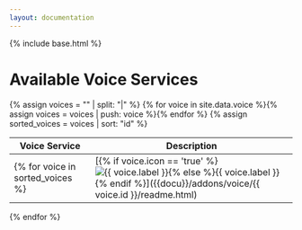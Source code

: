 ```yaml
---
layout: documentation
---
```


{% include base.html %}

# Available Voice Services

{% assign voices = "" | split: "|" %}
{% for voice in site.data.voice %}{% assign voices = voices | push: voice %}{% endfor %}
{% assign sorted_voices = voices | sort: "id" %}

| Voice Service | Description |
|-------|----------------------|
{% for voice in sorted_voices %}| [{% if voice.icon == 'true' %}<img class="logo" src="{{base}}/images/addons/{{voice.id}}.png" title="{{ voice.label }}" alt="{{ voice.label }}" />{% else %}{{ voice.label }}{% endif %}]({{docu}}/addons/voice/{{ voice.id }}/readme.html) | {{ voice.description }} |
{% endfor %}
